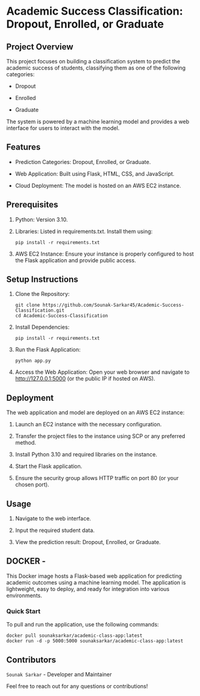 # Academic Success Classification: Dropout, Enrolled, or Graduate


## Project Overview

This project focuses on building a classification system to predict the academic success of students, classifying them as one of the following categories:

- Dropout

- Enrolled

- Graduate

The system is powered by a machine learning model and provides a web interface for users to interact with the model.


## Features

- Prediction Categories: Dropout, Enrolled, or Graduate.

- Web Application: Built using Flask, HTML, CSS, and JavaScript.

- Cloud Deployment: The model is hosted on an AWS EC2 instance.


## Prerequisites

1. Python: Version 3.10.

2. Libraries: Listed in requirements.txt. Install them using:

   ```
   pip install -r requirements.txt
   ```

3. AWS EC2 Instance: Ensure your instance is properly configured to host the Flask application and provide public access.


## Setup Instructions

1. Clone the Repository:

   ```
   git clone https://github.com/Sounak-Sarkar45/Academic-Success-Classification.git
   cd Academic-Success-Classification
   ```
   
2. Install Dependencies:

   ```
   pip install -r requirements.txt
   ```

3. Run the Flask Application:

   ```
   python app.py
   ```
   
4. Access the Web Application: Open your web browser and navigate to http://127.0.0.1:5000 (or the public IP if hosted on AWS).


## Deployment

The web application and model are deployed on an AWS EC2 instance:

1. Launch an EC2 instance with the necessary configuration.

2. Transfer the project files to the instance using SCP or any preferred method.

3. Install Python 3.10 and required libraries on the instance.

4. Start the Flask application.

5. Ensure the security group allows HTTP traffic on port 80 (or your chosen port).


## Usage

1. Navigate to the web interface.

2. Input the required student data.

3. View the prediction result: Dropout, Enrolled, or Graduate.


## DOCKER -

This Docker image hosts a Flask-based web application for predicting academic outcomes using a machine learning model. The application is lightweight, easy to deploy, and ready for integration into various environments.

### Quick Start

To pull and run the application, use the following commands:

```
docker pull sounaksarkar/academic-class-app:latest
docker run -d -p 5000:5000 sounaksarkar/academic-class-app:latest
```


## Contributors

```Sounak Sarkar``` - Developer and Maintainer

Feel free to reach out for any questions or contributions!
